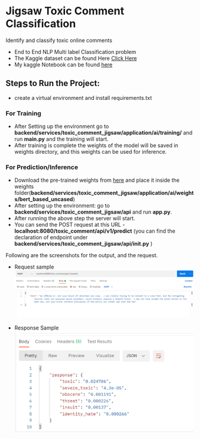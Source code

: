 # Jigsaw Toxic Comment Classification
 Identify and classify toxic online comments

- End to End NLP Multi label Classification problem
- The Kaggle dataset can be found Here [Click Here](https://www.kaggle.com/c/jigsaw-toxic-comment-classification-challenge/data)
- My kaggle Notebook can be found [here](https://www.kaggle.com/raryan/jigsaw-toxic-comment-bert-base-uncased)
 
## Steps to Run the Project:
- create a virtual environment and install requirements.txt
  
### For Training
- After Setting up the environment go to **backend/services/toxic_comment_jigsaw/application/ai/training/** and run **main.py** and the training will start.
- After training is complete the weights of the model will be saved in weights directory, and this weights can be used for inference.
  
### For Prediction/Inference
- Download the pre-trained weights from [here](https://drive.google.com/file/d/1yx6C1_Ucuodb4z0QzylCv4CqqbEv_tt3/view?usp=sharing) and place it inside the weights folder(**backend/services/toxic_comment_jigsaw/application/ai/weights/bert_based_uncased**)
- After setting up the environment: go to **backend/services/toxic_comment_jigsaw/api** and run **app.py**.
- After running the above step the server will start.  
- You can send the POST request at this URL - **localhost:8080/toxic_comment/api/v1/predict** (you can find the declaration of endpoint under **backend/services/toxic_comment_jigsaw/api/__init__.py** )

Following are the screenshots for the output, and the request.

- Request sample 
![Sample request](https://github.com/R-aryan/Jigsaw-Toxic-Comment-Classification/blob/develop/msc/toxic_request.png)
  <br>
  <br>
- Response Sample
![Sample response](https://github.com/R-aryan/Jigsaw-Toxic-Comment-Classification/blob/develop/msc/toxic_response.png)
